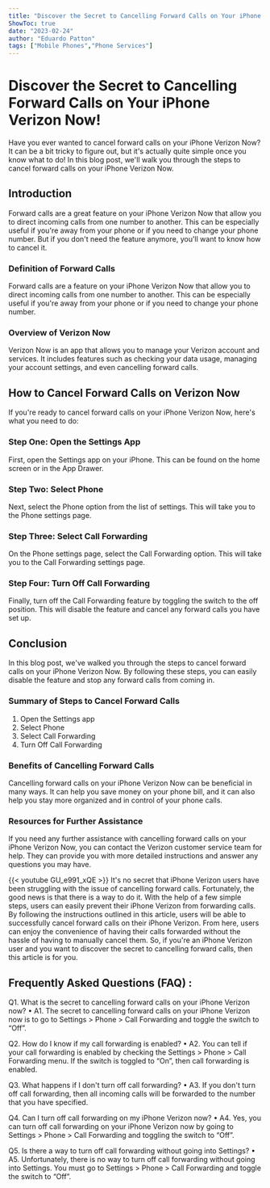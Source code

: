 ```yaml
---
title: "Discover the Secret to Cancelling Forward Calls on Your iPhone Verizon Now!"
ShowToc: true 
date: "2023-02-24"
author: "Eduardo Patton" 
tags: ["Mobile Phones","Phone Services"]
---
```

# Discover the Secret to Cancelling Forward Calls on Your iPhone Verizon Now! 

Have you ever wanted to cancel forward calls on your iPhone Verizon Now? It can be a bit tricky to figure out, but it's actually quite simple once you know what to do! In this blog post, we'll walk you through the steps to cancel forward calls on your iPhone Verizon Now. 

## Introduction 

Forward calls are a great feature on your iPhone Verizon Now that allow you to direct incoming calls from one number to another. This can be especially useful if you're away from your phone or if you need to change your phone number. But if you don't need the feature anymore, you'll want to know how to cancel it. 

### Definition of Forward Calls 

Forward calls are a feature on your iPhone Verizon Now that allow you to direct incoming calls from one number to another. This can be especially useful if you're away from your phone or if you need to change your phone number. 

### Overview of Verizon Now 

Verizon Now is an app that allows you to manage your Verizon account and services. It includes features such as checking your data usage, managing your account settings, and even cancelling forward calls. 

## How to Cancel Forward Calls on Verizon Now 

If you're ready to cancel forward calls on your iPhone Verizon Now, here's what you need to do: 

### Step One: Open the Settings App 

First, open the Settings app on your iPhone. This can be found on the home screen or in the App Drawer. 

### Step Two: Select Phone 

Next, select the Phone option from the list of settings. This will take you to the Phone settings page. 

### Step Three: Select Call Forwarding 

On the Phone settings page, select the Call Forwarding option. This will take you to the Call Forwarding settings page. 

### Step Four: Turn Off Call Forwarding 

Finally, turn off the Call Forwarding feature by toggling the switch to the off position. This will disable the feature and cancel any forward calls you have set up. 

## Conclusion 

In this blog post, we've walked you through the steps to cancel forward calls on your iPhone Verizon Now. By following these steps, you can easily disable the feature and stop any forward calls from coming in. 

### Summary of Steps to Cancel Forward Calls 

1. Open the Settings app 
2. Select Phone 
3. Select Call Forwarding 
4. Turn Off Call Forwarding 

### Benefits of Cancelling Forward Calls 

Cancelling forward calls on your iPhone Verizon Now can be beneficial in many ways. It can help you save money on your phone bill, and it can also help you stay more organized and in control of your phone calls. 

### Resources for Further Assistance 

If you need any further assistance with cancelling forward calls on your iPhone Verizon Now, you can contact the Verizon customer service team for help. They can provide you with more detailed instructions and answer any questions you may have.

{{< youtube GU_e991_xQE >}} 
It's no secret that iPhone Verizon users have been struggling with the issue of cancelling forward calls. Fortunately, the good news is that there is a way to do it. With the help of a few simple steps, users can easily prevent their iPhone Verizon from forwarding calls. By following the instructions outlined in this article, users will be able to successfully cancel forward calls on their iPhone Verizon. From here, users can enjoy the convenience of having their calls forwarded without the hassle of having to manually cancel them. So, if you're an iPhone Verizon user and you want to discover the secret to cancelling forward calls, then this article is for you.

## Frequently Asked Questions (FAQ) :
Q1. What is the secret to cancelling forward calls on your iPhone Verizon now? 
• A1. The secret to cancelling forward calls on your iPhone Verizon now is to go to Settings > Phone > Call Forwarding and toggle the switch to “Off”. 

Q2. How do I know if my call forwarding is enabled? 
• A2. You can tell if your call forwarding is enabled by checking the Settings > Phone > Call Forwarding menu. If the switch is toggled to “On”, then call forwarding is enabled. 

Q3. What happens if I don't turn off call forwarding? 
• A3. If you don't turn off call forwarding, then all incoming calls will be forwarded to the number that you have specified. 

Q4. Can I turn off call forwarding on my iPhone Verizon now? 
• A4. Yes, you can turn off call forwarding on your iPhone Verizon now by going to Settings > Phone > Call Forwarding and toggling the switch to “Off”. 

Q5. Is there a way to turn off call forwarding without going into Settings? 
• A5. Unfortunately, there is no way to turn off call forwarding without going into Settings. You must go to Settings > Phone > Call Forwarding and toggle the switch to “Off”.


